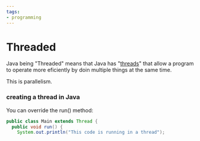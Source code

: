 ```yaml
---
tags:
- programming
---
```

# Threaded

Java being "Threaded" means that Java has "[threads](https://www.w3schools.com/java/java_threads.asp)" that allow a program to operate more eficiently by doin multiple things at the same time.

This is parallelism.

### creating a thread in Java

You can override the run() method:

```java
public class Main extends Thread {
  public void run() {
    System.out.println("This code is running in a thread");
  
```
